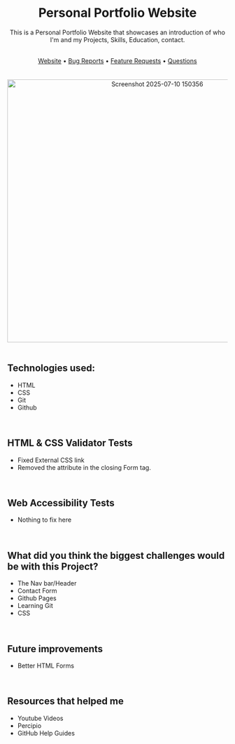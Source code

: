 <h1 align="center">Personal Portfolio Website</h1>
<p align="center">This is a Personal Portfolio Website that showcases an introduction of who I'm and my Projects, Skills, Education, contact.</p> <br/>

<div align="center">
<a href="https://jonydevelops.github.io/">Website</a> • <a href="https://github.com/JonyDevelops/JonyDevelops.github.io/issues">Bug Reports</a> • <a href="https://github.com/JonyDevelops/JonyDevelops.github.io/issues">Feature Requests</a> • <a href="http://github.com/JonyDevelops/JonyDevelops.github.io/issues">Questions</a>
</div>
<br/>
<br/>

<div align="center">
<img 
   width="670" 
   height="600" 
   alt="Screenshot 2025-07-10 150356" 
   src="https://github.com/user-attachments/assets/db92e361-609f-44b7-8bdf-2dfcd55ee7dc"
   align="center"
   />
</div>
<br/>

## Technologies used: 

- HTML
- CSS
- Git
- Github
<br/>

## HTML & CSS Validator Tests
- Fixed External CSS link
- Removed the attribute in the closing Form tag.
<br/>

## Web Accessibility Tests
- Nothing to fix here
<br/>

## What did you think the biggest challenges would be with this Project?
- The Nav bar/Header
- Contact Form 
- Github Pages
- Learning Git
- CSS
<br/>

## Future improvements
- Better HTML Forms
<br/>

## Resources that helped me
- Youtube Videos
- Percipio
- GitHub Help Guides
<br/>

   


